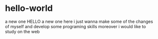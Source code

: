 # hello-world
a new one
HELLO a new one here 
i just wanna make some of the changes of myself and develop some programing skills 
moreover i would like to study on the web
